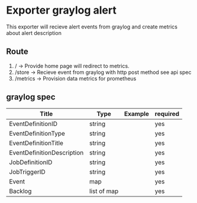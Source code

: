 # Exporter graylog alert
This exporter will recieve alert events from graylog and create metrics about alert description

## Route
1. / -> Provide home page will redirect to metrics.
1. /store -> Recieve event from graylog with http post method see api spec
1. /metrics -> Provision data metrics for prometheus

## graylog spec
| Title                      | Type        | Example | required |
|----------------------------|-------------|---------|----------|
| EventDefinitionID          | string      |         | yes      |
| EventDefinitionType        | string      |         | yes      |
| EventDefinitionTitle       | string      |         | yes      |
| EventDefinitionDescription | string      |         | yes      |
| JobDefinitionID            | string      |         | yes      |
| JobTriggerID               | string      |         | yes      |
| Event                      | map         |         | yes      |
| Backlog                    | list of map |         | yes      |